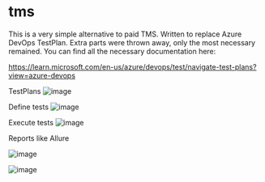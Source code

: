 # tms
This is a very simple alternative to paid TMS. Written to replace Azure DevOps TestPlan. Extra parts were thrown away, only the most necessary remained.
You can find all the necessary documentation here:

https://learn.microsoft.com/en-us/azure/devops/test/navigate-test-plans?view=azure-devops

TestPlans
![image](https://github.com/NavyCode/tms/assets/17354287/21167842-b3ab-40e3-8144-d96622f9dfcb)

Define tests
![image](https://github.com/NavyCode/tms/assets/17354287/1b641234-a870-46dd-8cea-54ecc979d77b)

Execute tests
![image](https://github.com/NavyCode/tms/assets/17354287/35c29c06-5c45-475c-b6a3-7b881366ae8d)

Reports like Allure

![image](https://github.com/NavyCode/tms/assets/17354287/4942b964-23e3-4e77-936b-8dbae917dbd8)

![image](https://github.com/NavyCode/tms/assets/17354287/80884fbc-1770-44b3-b26d-e1a3b0371758)
